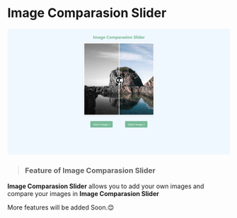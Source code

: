 # Image Comparasion Slider

![Image Comparasion Slider](https://github.com/Dinesh1042/Vanilla-JavaScript-Projects/blob/main/Image%20Comparison%20Slider/Design/Image%20Comparasion%20Slider.png)

> ### Feature of Image Comparasion Slider

**Image Comparasion Slider** allows you to add your own images and compare your images in **Image Comparasion Slider**

More features will be added Soon.😊

